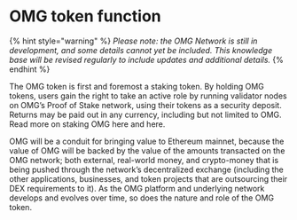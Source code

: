 # OMG token function

{% hint style="warning" %}
_Please note: the OMG Network is still in development, and some details cannot yet be included. This knowledge base will be revised regularly to include updates and additional details._
{% endhint %}

The OMG token is first and foremost a staking token. By holding OMG tokens, users gain the right to take an active role by running validator nodes on OMG’s Proof of Stake network, using their tokens as a security deposit. Returns may be paid out in any currency, including but not limited to OMG. Read more on staking OMG here and here.

OMG will be a conduit for bringing value to Ethereum mainnet, because the value of OMG will be backed by the value of the amounts transacted on the OMG network; both external, real-world money, and crypto-money that is being pushed through the network’s decentralized exchange \(including the other applications, businesses, and token projects that are outsourcing their DEX requirements to it\). As the OMG platform and underlying network develops and evolves over time, so does the nature and role of the OMG token.

